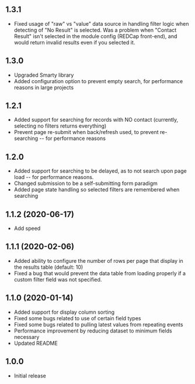 ## 1.3.1
- Fixed usage of "raw" vs "value" data source in handling filter logic when detecting of "No Result" is selected. Was a problem when "Contact Result" isn't selected in the module config (REDCap front-end), and would return invalid results even if you selected it.
## 1.3.0
- Upgraded Smarty library
- Added configuration option to prevent empty search, for performance reasons in large projects
## 1.2.1
- Added support for searching for records with NO contact (currently, selecting no filters returns everything)
- Prevent page re-submit when back/refresh used, to prevent re-searching -- for performance reasons
## 1.2.0
- Added support for searching to be delayed, as to not search upon page load -- for performance reasons.
- Changed submission to be a self-submitting form paradigm
- Added page state handling so selected filters are remembered when searching
## 1.1.2 (2020-06-17)
- Add speed
## 1.1.1 (2020-02-06)
- Added ability to configure the number of rows per page that display in the results table (default: 10)
- Fixed a bug that would prevent the data table from loading properly if a custom filter field was not specified.
## 1.1.0 (2020-01-14)
- Added support for display column sorting
- Fixed some bugs related to use of certain field types
- Fixed some bugs related to pulling latest values from repeating events
- Performance improvement by reducing dataset to minimum fields necessary
- Updated README
## 1.0.0
- Initial release